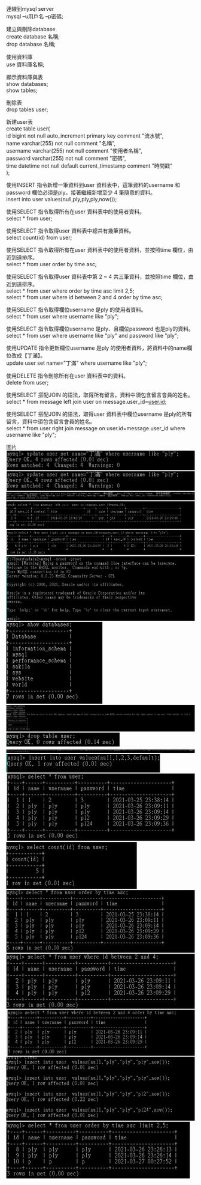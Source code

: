 連線到mysql server <br>
mysql –u用戶名  –p密碼;

建立與刪除database <br>
create database 名稱;<br>
drop database 名稱;

使用資料庫 <br>
use 資料庫名稱;
 
顯示資料庫與表 <br>
show databases;<br>
show tables;

刪除表 <br>
drop tables user;

新建user表 <br>
create table user( <br>
  id bigint not null auto_increment primary key comment "流水號",<br>
  name varchar(255) not null comment "名稱",<br>
  username varchar(255) not null comment "使用者名稱",<br>
  password varchar(255) not null comment "密碼",<br>
  time datetime not null default current_timestamp comment "時間戳"<br>
  );


使用INSERT 指令新增一筆資料到user 資料表中，這筆資料的username 和password 欄位必須是ply。接著繼續新增至少 4 筆隨意的資料。 <br>
insert into user values(null,ply,ply,ply,now());

使用SELECT 指令取得所有在user 資料表中的使用者資料。<br>
select * from user;

使用SELECT 指令取得user 資料表中總共有幾筆資料。<br>
select count(id) from user;

使用SELECT 指令取得所有在user 資料表中的使用者資料，並按照time 欄位，由近到遠排序。<br>
select * from user order by time asc;

使用SELECT 指令取得user 資料表中第 2 ~ 4 共三筆資料，並按照time 欄位，由近到遠排序。<br>
select * from user where order by time asc limit 2,5; <br>
select * from user where id between 2 and 4 order by time asc;

使用SELECT 指令取得欄位username 是ply 的使用者資料。<br>
select * from user where username like "ply";

使用SELECT 指令取得欄位username 是ply、且欄位password 也是ply的資料。<br>
select * from user where username like "ply" and password like "ply";

使用UPDATE 指令更新欄位username 是ply 的使用者資料，將資料中的name欄位改成【丁滿】。<br>
update user set name="丁滿" where username like "ply";

使用DELETE 指令刪除所有在user 資料表中的資料。<br>
delete from user;

使用SELECT 搭配JOIN 的語法，取得所有留言，資料中須包含留言會員的姓名。<br>
select * from message left join user on message.user_id=[user.id](http://user.id/);

使用SELECT 搭配JOIN 的語法，取得user 資料表中欄位username 是ply的所有留言，資料中須包含留言會員的姓名。<br>
select * from user right join message on user.id=message.user_id where username like "ply";

圖片<br>
![image](https://github.com/abc820219/codeingtranning/blob/main/week5/images/1.jpg)<br>
![image](https://github.com/abc820219/codeingtranning/blob/main/week5/images/1.jpg)<br>
![image](https://github.com/abc820219/codeingtranning/blob/main/week5/images/3.jpg)<br>
![image](https://github.com/abc820219/codeingtranning/blob/main/week5/images/4.jpg)<br>
![image](https://github.com/abc820219/codeingtranning/blob/main/week5/images/5.jpg)<br>
![image](https://github.com/abc820219/codeingtranning/blob/main/week5/images/6.jpg)<br>
![image](https://github.com/abc820219/codeingtranning/blob/main/week5/images/7.jpg)<br>
![image](https://github.com/abc820219/codeingtranning/blob/main/week5/images/8.jpg)<br>
![image](https://github.com/abc820219/codeingtranning/blob/main/week5/images/9.jpg)<br>
![image](https://github.com/abc820219/codeingtranning/blob/main/week5/images/10.jpg)<br>
![image](https://github.com/abc820219/codeingtranning/blob/main/week5/images/11.jpg)<br>
![image](https://github.com/abc820219/codeingtranning/blob/main/week5/images/12.jpg)<br>
![image](https://github.com/abc820219/codeingtranning/blob/main/week5/images/13.jpg)<br>
![image](https://github.com/abc820219/codeingtranning/blob/main/week5/images/14.jpg)<br>
![image](https://github.com/abc820219/codeingtranning/blob/main/week5/images/15.jpg)<br>
![image](https://github.com/abc820219/codeingtranning/blob/main/week5/images/16.jpg)<br>
![image](https://github.com/abc820219/codeingtranning/blob/main/week5/images/17.jpg)<br>
![image](https://github.com/abc820219/codeingtranning/blob/main/week5/images/18.jpg)<br>
